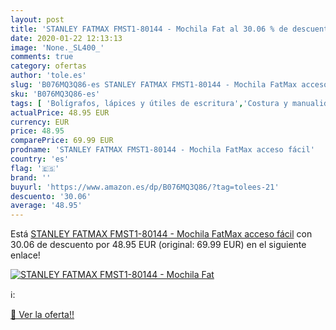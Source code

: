 ```yaml
---
layout: post
title: 'STANLEY FATMAX FMST1-80144 - Mochila Fat al 30.06 % de descuento'
date: 2020-01-22 12:13:13
image: 'None._SL400_'
comments: true
category: ofertas
author: 'tole.es'
slug: 'B076MQ3Q86-es STANLEY FATMAX FMST1-80144 - Mochila FatMax acceso fácil'
sku: 'B076MQ3Q86-es'
tags: [ 'Bolígrafos, lápices y útiles de escritura','Costura y manualidades','Dibujo','Hogar y cocina','Lápices','Marcadores','Materiales de dibujo','Oficina y papelería','Portaminas','Rotuladores y subrayadores','Subrayadores','mochila', ]
actualPrice: 48.95 EUR
currency: EUR
price: 48.95
comparePrice: 69.99 EUR
prodname: 'STANLEY FATMAX FMST1-80144 - Mochila FatMax acceso fácil'
country: 'es'
flag: '🇪🇸'
brand: ''
buyurl: 'https://www.amazon.es/dp/B076MQ3Q86/?tag=tolees-21'
descuento: '30.06'
average: '48.95'
---
```


Está [STANLEY FATMAX FMST1-80144 - Mochila FatMax acceso fácil](https://www.amazon.es/dp/B076MQ3Q86/?tag=tolees-21) con 30.06 de descuento por 48.95 EUR (original: 69.99 EUR) en el siguiente enlace!

[![STANLEY FATMAX FMST1-80144 - Mochila Fat](None._SL400_)](https://www.amazon.es/dp/B076MQ3Q86/?tag=tolees-21)

ℹ️:


[🛒 Ver la oferta!!](https://www.amazon.es/dp/B076MQ3Q86/?tag=tolees-21)
